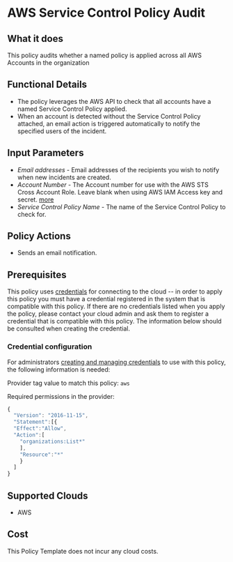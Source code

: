 # AWS Service Control Policy Audit

## What it does

This policy audits whether a named policy is applied across all AWS Accounts in the organization

## Functional Details

- The policy leverages the AWS API to check that all accounts have a named Service Control Policy applied.
- When an account is detected without the Service Control Policy attached, an email action is triggered automatically to notify the specified users of the incident.

## Input Parameters

- *Email addresses* - Email addresses of the recipients you wish to notify when new incidents are created.
- *Account Number* - The Account number for use with the AWS STS Cross Account Role.  Leave blank when using AWS IAM Access key and secret. [more](https://docs.flexera.com/flexera/EN/Automation/ProviderCredentials.htm#automationadmin_1982464505_1123608)
- *Service Control Policy Name* - The name of the Service Control Policy to check for.

## Policy Actions

- Sends an email notification.

## Prerequisites

This policy uses [credentials](https://docs.rightscale.com/policies/users/guides/credential_management.html) for connecting to the cloud -- in order to apply this policy you must have a credential registered in the system that is compatible with this policy. If there are no credentials listed when you apply the policy, please contact your cloud admin and ask them to register a credential that is compatible with this policy. The information below should be consulted when creating the credential.

### Credential configuration

For administrators [creating and managing credentials](https://docs.rightscale.com/policies/users/guides/credential_management.html) to use with this policy, the following information is needed:

Provider tag value to match this policy: `aws`

Required permissions in the provider:

```javascript
{
  "Version": "2016-11-15",
  "Statement":[{
  "Effect":"Allow",
  "Action":[
    "organizations:List*"
    ],
    "Resource":"*"
    }
  ]
}
```

## Supported Clouds

- AWS

## Cost

This Policy Template does not incur any cloud costs.
